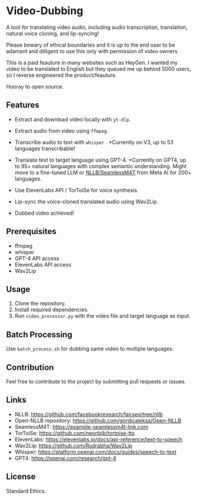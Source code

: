 # Video-Dubbing

A tool for translating video audio, including audio transcription, translation, natural voice cloning, and lip-syncing!

Please bewary of ethical boundaries and it is up to the end user to be adamant and dilligent to use this only with permission of video owners

This is a paid feauture in many websites such as HeyGen. I wanted my video to be translated to English but they queued me up behind 5000 users, so I reverse engineered the product/feauture.

Hooray to open source.

## Features
- Extract and download video locally with `yt-dlp`.
- Extract audio from video using `ffmpeg`.
- Transcribe audio to text with `whisper` . *Currently on V3, up to 53 languages transcribable!
- Translate text to target language using GPT-4. *Currently on GPT4, up to 95+ natural languages with complex semantic understanding. Might move to a fine-tuned LLM or [NLLB/SeamlessM4T](#links) from Meta AI for 200+ languages.
  
- Use ElevenLabs API / TorToiSe for voice synthesis.
- Lip-sync the voice-cloned translated audio using Wav2Lip.
- Dubbed video achieved!

## Prerequisites
- ffmpeg
- whisper
- GPT-4 API access
- ElevenLabs API access
- Wav2Lip

## Usage

1. Clone the repository.
2. Install required dependencies.
3. Run `video_processor.py` with the video file and target language as input.

## Batch Processing

Use `batch_process.sh` for dubbing same video to multiple languages.

## Contribution

Feel free to contribute to the project by submitting pull requests or issues.

## Links

- NLLB: <https://github.com/facebookresearch/fairseq/tree/nllb>
- Open-NLLB repository: <https://github.com/gordicaleksa/Open-NLLB>
- SeamlessM4T: <https://example-seamlessm4t-link.com>
- TorToiSe: <https://github.com/neonbjb/tortoise-tts>
- ElevenLabs: <https://elevenlabs.io/docs/api-reference/text-to-speech>
- Wav2Lip: <https://github.com/Rudrabha/Wav2Lip>
- Whisper: <https://platform.openai.com/docs/guides/speech-to-text>
- GPT4: <https://openai.com/research/gpt-4>

## License

Standard Ethics.
